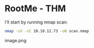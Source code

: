 # RootMe - THM

I'll start by running nmap scan:
```bash
nmap -sV -sC 10.10.12.73 -oN scan.nmap
```

image.png
